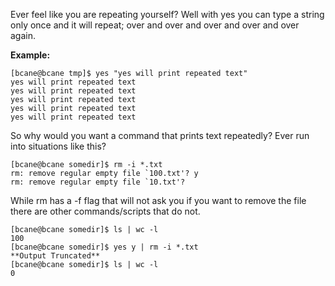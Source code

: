 
Ever feel like you are repeating yourself? Well with yes you can type a string only once and it will repeat; over and over and over and over and over again.

**Example:**

    [bcane@bcane tmp]$ yes "yes will print repeated text"   
    yes will print repeated text  
    yes will print repeated text  
    yes will print repeated text  
    yes will print repeated text  
    yes will print repeated text

So why would you want a command that prints text repeatedly? Ever run into situations like this?

    [bcane@bcane somedir]$ rm -i *.txt  
    rm: remove regular empty file `100.txt'? y  
    rm: remove regular empty file `10.txt'?
    
While rm has a -f flag that will not ask you if you want to remove the file there are other commands/scripts that do not.
    
    [bcane@bcane somedir]$ ls | wc -l  
    100  
    [bcane@bcane somedir]$ yes y | rm -i *.txt  
    **Output Truncated**  
    [bcane@bcane somedir]$ ls | wc -l  
    0
